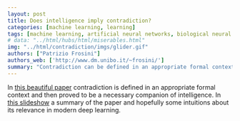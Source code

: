 ```yaml
---
layout: post
title: Does intelligence imply contradiction?
categories: [machine learning, learning]
tags: [machine learning, artificial neural networks, biological neural networks]
# data: "../html/hubs/html/miserables.html"
img: "../html/contradiction/imgs/glider.gif"
authors: ["Patrizio Frosini"]
authors_web: ['http://www.dm.unibo.it/~frosini/']
summary: "Contradiction can be defined in an appropriate formal context and then proved to be a necessary companion of intelligence."
---
```

In <a href="https://arxiv.org/pdf/0801.0232.pdf" target="_blank">this beautiful paper</a> contradiction is defined in an appropriate formal context and then proved to be a necessary companion of intelligence. In <a href="../html/contradiction" target="_blank">this slideshow</a> a summary of the paper and hopefully some intuitions about its relevance in modern deep learning.

